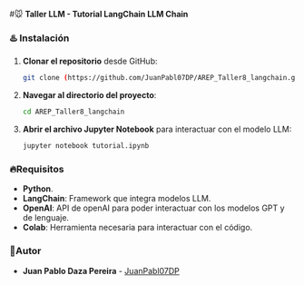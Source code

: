 #🐭 **Taller LLM - Tutorial LangChain LLM Chain**

### ♨️ Instalación

1. **Clonar el repositorio** desde GitHub:
   ```bash
   git clone (https://github.com/JuanPabl07DP/AREP_Taller8_langchain.git)
   ```
2. **Navegar al directorio del proyecto**:
   ```bash
   cd AREP_Taller8_langchain
   ```
3. **Abrir el archivo Jupyter Notebook** para interactuar con el modelo LLM:

   ```bash
   jupyter notebook tutorial.ipynb
   ```

### 🔥Requisitos

- **Python**.
- **LangChain**: Framework que integra modelos LLM.
- **OpenAI**: API de openAI para poder interactuar con los modelos GPT y de lenguaje.
- **Colab**: Herramienta necesaria para interactuar con el código.

### 🍄Autor

* **Juan Pablo Daza Pereira** - [JuanPabl07DP](https://github.com/JuanPabl07DP)
